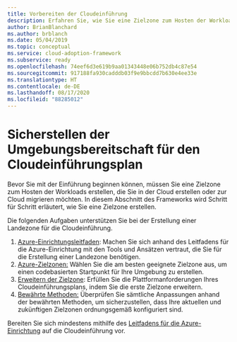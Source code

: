 ```yaml
---
title: Vorbereiten der Cloudeinführung
description: Erfahren Sie, wie Sie eine Zielzone zum Hosten der Workloads erstellen, die Sie in der Cloud erstellen oder in die Cloud migrieren möchten.
author: BrianBlanchard
ms.author: brblanch
ms.date: 05/04/2019
ms.topic: conceptual
ms.service: cloud-adoption-framework
ms.subservice: ready
ms.openlocfilehash: 74eef6d3e619b9aa01343448e06b752db4c87e54
ms.sourcegitcommit: 917188fa930cadddb03f9e9bbcdd7b630e4ee33e
ms.translationtype: HT
ms.contentlocale: de-DE
ms.lasthandoff: 08/17/2020
ms.locfileid: "88285012"
---
```

# <a name="ensure-the-environment-is-prepared-for-the-cloud-adoption-plan"></a>Sicherstellen der Umgebungsbereitschaft für den Cloudeinführungsplan

Bevor Sie mit der Einführung beginnen können, müssen Sie eine Zielzone zum Hosten der Workloads erstellen, die Sie in der Cloud erstellen oder zur Cloud migrieren möchten. In diesem Abschnitt des Frameworks wird Schritt für Schritt erläutert, wie Sie eine Zielzone erstellen.

Die folgenden Aufgaben unterstützen Sie bei der Erstellung einer Landezone für die Cloudeinführung.

<!-- docsTest:ignore images "_images">
<!-- markdownlint-disable MD033 -->

1. [Azure-Einrichtungsleitfaden](./azure-setup-guide/index.md): Machen Sie sich anhand des Leitfadens für die Azure-Einrichtung mit den Tools und Ansätzen vertraut, die Sie für die Erstellung einer Landezone benötigen.
2. [Azure-Zielzonen:](./landing-zone/index.md) Wählen Sie die am besten geeignete Zielzone aus, um einen codebasierten Startpunkt für Ihre Umgebung zu erstellen.
3. [Erweitern der Zielzone](./considerations/index.md): Erfüllen Sie die Plattformanforderungen Ihres Cloudeinführungsplans, indem Sie die erste Zielzone erweitern.
4. [Bewährte Methoden:](./azure-best-practices/index.md) Überprüfen Sie sämtliche Anpassungen anhand der bewährten Methoden, um sicherzustellen, dass Ihre aktuellen und zukünftigen Zielzonen ordnungsgemäß konfiguriert sind.

Bereiten Sie sich mindestens mithilfe des [Leitfadens für die Azure-Einrichtung](./azure-setup-guide/index.md) auf die Cloudeinführung vor.
